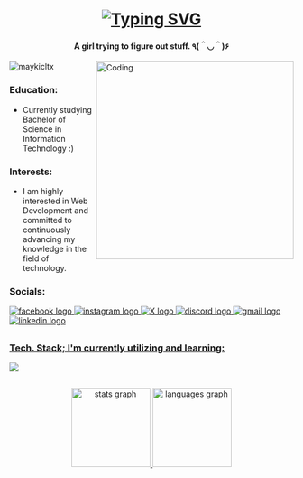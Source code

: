 <h1 align="center">
    <a href="https://git.io/typing-svg"><img
            src="https://readme-typing-svg.demolab.com?font=Fira+Code&weight=700&size=33&duration=3000&pause=1000&color=F74E9B&center=true&vCenter=true&random=false&width=500&height=70&lines=Hello+World!+%F0%9F%91%8B;I'm+Mikie+Jill+Colita+%5E%5E%2C"
            alt="Typing SVG" />
    </a>
</h1>

<h4 align="center">A girl trying to figure out stuff. ٩(＾◡＾)۶ </h4>

<img align="right" alt="Coding" width="350" src="https://c.tenor.com/S59bPkT0pqcAAAAC/programming.gif">

<p align="left"> <img src="https://komarev.com/ghpvc/?username=maykicltx&label=Profile%20views&color=0e75b6&style=flat"
        alt="maykicltx" /> </p>



<h3>Education:</h3>

 - Currently studying Bachelor of Science in Information Technology :)

<h3>Interests:</h3>

 - I am highly interested in Web Development and committed to continuously advancing my knowledge in the field of technology.

<h3 align="left">Socials:</h3>
<div align="left">
<a href="https://facebook.com/xmikiejillcolita"><img src="https://img.shields.io/static/v1?message=Facebook&logo=facebook&label=&color=1877F2&logoColor=white&labelColor=&style=for-the-badge" alt="facebook logo"  />
<a href="https://instragram.com/xmaykijll_"><img src="https://img.shields.io/static/v1?message=Instagram&logo=instagram&label=&color=E4405F&logoColor=white&labelColor=&style=for-the-badge" alt="instagram logo"  />
<a href="https://x.com/xcattooo"><img src="https://img.shields.io/static/v1?message=Twitter&logo=X&label=&color=000000&logoColor=white&labelColor=&style=for-the-badge"  alt="X logo"  />
<a href="https://discord.gg/731387818126868542"><img src="https://img.shields.io/static/v1?message=Discord&logo=discord&label=&color=7289DA&logoColor=white&labelColor=&style=for-the-badge"  alt="discord logo"  />
<a href="mailto: mikiejillcolita@gmail.com"><img src="https://img.shields.io/static/v1?message=Gmail&logo=gmail&label=&color=D14836&logoColor=white&labelColor=&style=for-the-badge"  alt="gmail logo"  />
<a href="https://www.linkedin.com/in/mikie-jill-colita-997177276"><img src="https://img.shields.io/static/v1?message=LinkedIn&logo=linkedin&label=&color=%230077B5&logoColor=white&labelColor=&style=for-the-badge" alt="linkedin logo"  />
</div>

##
<h3 align="left">Tech. Stack; I'm currently utilizing and learning:</h3>
<a href="https://skillicons.dev"> 
  <img src="https://skillicons.dev/icons?i=java,wordpress,html,css,bootstrap,tailwind,js,php,git,github,linux,mysql,netlify,powershell,stackoverflow,vscode,idea" />

##
 <div align="center">
  <img src="https://github-readme-stats.vercel.app/api?username=maykijill&hide_title=false&hide_rank=false&show_icons=true&include_all_commits=true&count_private=true&disable_animations=false&theme=dracula&locale=en&hide_border=false" height="140" alt="stats graph"  />
  <img src="https://github-readme-stats.vercel.app/api/top-langs?username=maykijill&locale=en&hide_title=false&layout=compact&card_width=320&langs_count=5&theme=dracula&hide_border=false" height="140" alt="languages graph"  />
</div>

